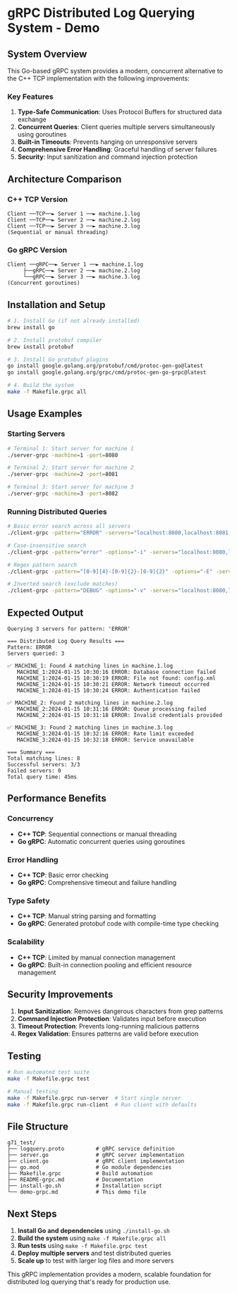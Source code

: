 # gRPC Distributed Log Querying System - Demo

## System Overview

This Go-based gRPC system provides a modern, concurrent alternative to the C++ TCP implementation with the following improvements:

### Key Features

1. **Type-Safe Communication**: Uses Protocol Buffers for structured data exchange
2. **Concurrent Queries**: Client queries multiple servers simultaneously using goroutines
3. **Built-in Timeouts**: Prevents hanging on unresponsive servers
4. **Comprehensive Error Handling**: Graceful handling of server failures
5. **Security**: Input sanitization and command injection protection

## Architecture Comparison

### C++ TCP Version
```
Client ──TCP──► Server 1 ──► machine.1.log
Client ──TCP──► Server 2 ──► machine.2.log
Client ──TCP──► Server 3 ──► machine.3.log
(Sequential or manual threading)
```

### Go gRPC Version
```
Client ──gRPC──► Server 1 ──► machine.1.log
     ├──gRPC──► Server 2 ──► machine.2.log
     └──gRPC──► Server 3 ──► machine.3.log
(Concurrent goroutines)
```

## Installation and Setup

```bash
# 1. Install Go (if not already installed)
brew install go

# 2. Install protobuf compiler
brew install protobuf

# 3. Install Go protobuf plugins
go install google.golang.org/protobuf/cmd/protoc-gen-go@latest
go install google.golang.org/grpc/cmd/protoc-gen-go-grpc@latest

# 4. Build the system
make -f Makefile.grpc all
```

## Usage Examples

### Starting Servers
```bash
# Terminal 1: Start server for machine 1
./server-grpc -machine=1 -port=8080

# Terminal 2: Start server for machine 2  
./server-grpc -machine=2 -port=8081

# Terminal 3: Start server for machine 3
./server-grpc -machine=3 -port=8082
```

### Running Distributed Queries
```bash
# Basic error search across all servers
./client-grpc -pattern="ERROR" -servers="localhost:8080,localhost:8081,localhost:8082"

# Case-insensitive search
./client-grpc -pattern="error" -options="-i" -servers="localhost:8080,localhost:8081,localhost:8082"

# Regex pattern search
./client-grpc -pattern="[0-9]{4}-[0-9]{2}-[0-9]{2}" -options="-E" -servers="localhost:8080,localhost:8081,localhost:8082"

# Inverted search (exclude matches)
./client-grpc -pattern="DEBUG" -options="-v" -servers="localhost:8080,localhost:8081,localhost:8082"
```

## Expected Output

```
Querying 3 servers for pattern: 'ERROR'

=== Distributed Log Query Results ===
Pattern: ERROR
Servers queried: 3

✅ MACHINE_1: Found 4 matching lines in machine.1.log
   MACHINE_1:2024-01-15 10:30:16 ERROR: Database connection failed
   MACHINE_1:2024-01-15 10:30:19 ERROR: File not found: config.xml
   MACHINE_1:2024-01-15 10:30:21 ERROR: Network timeout occurred
   MACHINE_1:2024-01-15 10:30:24 ERROR: Authentication failed

✅ MACHINE_2: Found 2 matching lines in machine.2.log
   MACHINE_2:2024-01-15 10:31:16 ERROR: Queue processing failed
   MACHINE_2:2024-01-15 10:31:18 ERROR: Invalid credentials provided

✅ MACHINE_3: Found 2 matching lines in machine.3.log
   MACHINE_3:2024-01-15 10:32:16 ERROR: Rate limit exceeded
   MACHINE_3:2024-01-15 10:32:18 ERROR: Service unavailable

=== Summary ===
Total matching lines: 8
Successful servers: 3/3
Failed servers: 0
Total query time: 45ms
```

## Performance Benefits

### Concurrency
- **C++ TCP**: Sequential connections or manual threading
- **Go gRPC**: Automatic concurrent queries using goroutines

### Error Handling
- **C++ TCP**: Basic error checking
- **Go gRPC**: Comprehensive timeout and failure handling

### Type Safety
- **C++ TCP**: Manual string parsing and formatting
- **Go gRPC**: Generated protobuf code with compile-time type checking

### Scalability
- **C++ TCP**: Limited by manual connection management
- **Go gRPC**: Built-in connection pooling and efficient resource management

## Security Improvements

1. **Input Sanitization**: Removes dangerous characters from grep patterns
2. **Command Injection Protection**: Validates input before execution
3. **Timeout Protection**: Prevents long-running malicious patterns
4. **Regex Validation**: Ensures patterns are valid before execution

## Testing

```bash
# Run automated test suite
make -f Makefile.grpc test

# Manual testing
make -f Makefile.grpc run-server  # Start single server
make -f Makefile.grpc run-client  # Run client with defaults
```

## File Structure

```
g71_test/
├── logquery.proto          # gRPC service definition
├── server.go               # gRPC server implementation
├── client.go               # gRPC client implementation
├── go.mod                  # Go module dependencies
├── Makefile.grpc           # Build automation
├── README-grpc.md          # Documentation
├── install-go.sh           # Installation script
└── demo-grpc.md            # This demo file
```

## Next Steps

1. **Install Go and dependencies** using `./install-go.sh`
2. **Build the system** using `make -f Makefile.grpc all`
3. **Run tests** using `make -f Makefile.grpc test`
4. **Deploy multiple servers** and test distributed queries
5. **Scale up** to test with larger log files and more servers

This gRPC implementation provides a modern, scalable foundation for distributed log querying that's ready for production use.
